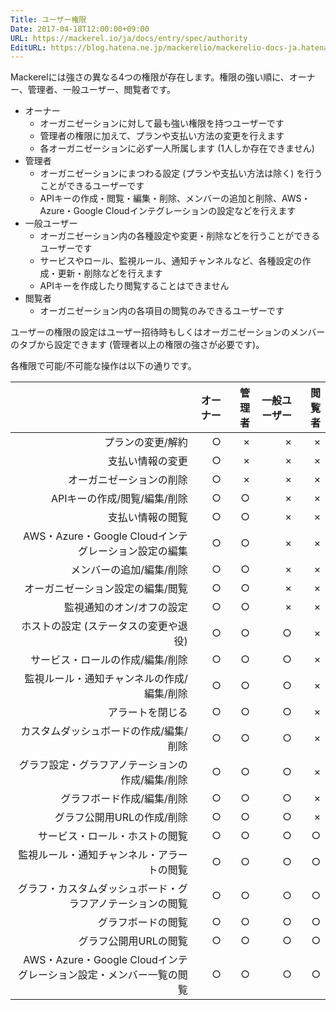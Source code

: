 ```yaml
---
Title: ユーザー権限
Date: 2017-04-18T12:00:00+09:00
URL: https://mackerel.io/ja/docs/entry/spec/authority
EditURL: https://blog.hatena.ne.jp/mackerelio/mackerelio-docs-ja.hatenablog.mackerel.io/atom/entry/10328749687237769731
---
```


Mackerelには強さの異なる4つの権限が存在します。権限の強い順に、オーナー、管理者、一般ユーザー、閲覧者です。

- オーナー
    - オーガニゼーションに対して最も強い権限を持つユーザーです
    - 管理者の権限に加えて、プランや支払い方法の変更を行えます
    - 各オーガニゼーションに必ず一人所属します (1人しか存在できません)
- 管理者
    - オーガニゼーションにまつわる設定 (プランや支払い方法は除く) を行うことができるユーザーです
    - APIキーの作成・閲覧・編集・削除、メンバーの追加と削除、AWS・Azure・Google Cloudインテグレーションの設定などを行えます
- 一般ユーザー
    - オーガニゼーション内の各種設定や変更・削除などを行うことができるユーザーです
    - サービスやロール、監視ルール、通知チャンネルなど、各種設定の作成・更新・削除などを行えます
    - APIキーを作成したり閲覧することはできません
- 閲覧者
    - オーガニゼーション内の各項目の閲覧のみできるユーザーです

ユーザーの権限の設定はユーザー招待時もしくはオーガニゼーションのメンバーのタブから設定できます (管理者以上の権限の強さが必要です)。

各権限で可能/不可能な操作は以下の通りです。

|                                                                    | オーナー | 管理者 | 一般ユーザー | 閲覧者 |
|-------------------------------------------------------------------:|---------:|-------:|-------------:|-------:|
| プランの変更/解約                                                  |         ○|       ×|             ×|       ×|
| 支払い情報の変更                                                   |         ○|       ×|             ×|       ×|
| オーガニゼーションの削除                                           |         ○|       ×|             ×|       ×|
| APIキーの作成/閲覧/編集/削除                                       |         ○|       ○|             ×|       ×|
| 支払い情報の閲覧                                                   |         ○|       ○|             ×|       ×|
| AWS・Azure・Google Cloudインテグレーション設定の編集               |         ○|       ○|             ×|       ×|
| メンバーの追加/編集/削除                                           |         ○|       ○|             ×|       ×|
| オーガニゼーション設定の編集/閲覧                                  |         ○|       ○|             ×|       ×|
| 監視通知のオン/オフの設定                                          |         ○|       ○|             ×|       ×|
| ホストの設定 (ステータスの変更や退役)                              |         ○|       ○|             ○|       ×|
| サービス・ロールの作成/編集/削除                                   |         ○|       ○|             ○|       ×|
| 監視ルール・通知チャンネルの作成/編集/削除                         |         ○|       ○|             ○|       ×|
| アラートを閉じる                                                   |         ○|       ○|             ○|       ×|
| カスタムダッシュボードの作成/編集/削除                             |         ○|       ○|             ○|       ×|
| グラフ設定・グラフアノテーションの作成/編集/削除                   |         ○|       ○|             ○|       ×|
| グラフボード作成/編集/削除                                         |         ○|       ○|             ○|       ×|
| グラフ公開用URLの作成/削除                                         |         ○|       ○|             ○|       ×|
| サービス・ロール・ホストの閲覧                                     |         ○|       ○|             ○|       ○|
| 監視ルール・通知チャンネル・アラートの閲覧                         |         ○|       ○|             ○|       ○|
| グラフ・カスタムダッシュボード・グラフアノテーションの閲覧         |         ○|       ○|             ○|       ○|
| グラフボードの閲覧                                                 |         ○|       ○|             ○|       ○|
| グラフ公開用URLの閲覧                                              |         ○|       ○|             ○|       ○|
| AWS・Azure・Google Cloudインテグレーション設定・メンバー一覧の閲覧 |         ○|       ○|             ○|       ○|
